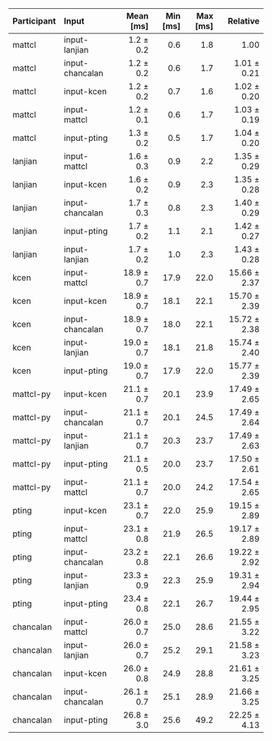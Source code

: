 | Participant | Input | Mean [ms] | Min [ms] | Max [ms] | Relative |
|:---|:---|---:|---:|---:|---:|
| mattcl | input-lanjian | 1.2 ± 0.2 | 0.6 | 1.8 | 1.00 |
| mattcl | input-chancalan | 1.2 ± 0.2 | 0.6 | 1.7 | 1.01 ± 0.21 |
| mattcl | input-kcen | 1.2 ± 0.2 | 0.7 | 1.6 | 1.02 ± 0.20 |
| mattcl | input-mattcl | 1.2 ± 0.1 | 0.6 | 1.7 | 1.03 ± 0.19 |
| mattcl | input-pting | 1.3 ± 0.2 | 0.5 | 1.7 | 1.04 ± 0.20 |
| lanjian | input-mattcl | 1.6 ± 0.3 | 0.9 | 2.2 | 1.35 ± 0.29 |
| lanjian | input-kcen | 1.6 ± 0.2 | 0.9 | 2.3 | 1.35 ± 0.28 |
| lanjian | input-chancalan | 1.7 ± 0.3 | 0.8 | 2.3 | 1.40 ± 0.29 |
| lanjian | input-pting | 1.7 ± 0.2 | 1.1 | 2.1 | 1.42 ± 0.27 |
| lanjian | input-lanjian | 1.7 ± 0.2 | 1.0 | 2.3 | 1.43 ± 0.28 |
| kcen | input-mattcl | 18.9 ± 0.7 | 17.9 | 22.0 | 15.66 ± 2.37 |
| kcen | input-kcen | 18.9 ± 0.7 | 18.1 | 22.1 | 15.70 ± 2.39 |
| kcen | input-chancalan | 18.9 ± 0.7 | 18.0 | 22.1 | 15.72 ± 2.38 |
| kcen | input-lanjian | 19.0 ± 0.7 | 18.1 | 21.8 | 15.74 ± 2.40 |
| kcen | input-pting | 19.0 ± 0.7 | 17.9 | 22.0 | 15.77 ± 2.39 |
| mattcl-py | input-kcen | 21.1 ± 0.7 | 20.1 | 23.9 | 17.49 ± 2.65 |
| mattcl-py | input-chancalan | 21.1 ± 0.7 | 20.1 | 24.5 | 17.49 ± 2.64 |
| mattcl-py | input-lanjian | 21.1 ± 0.7 | 20.3 | 23.7 | 17.49 ± 2.63 |
| mattcl-py | input-pting | 21.1 ± 0.5 | 20.0 | 23.7 | 17.50 ± 2.61 |
| mattcl-py | input-mattcl | 21.1 ± 0.7 | 20.0 | 24.2 | 17.54 ± 2.65 |
| pting | input-kcen | 23.1 ± 0.7 | 22.0 | 25.9 | 19.15 ± 2.89 |
| pting | input-mattcl | 23.1 ± 0.8 | 21.9 | 26.5 | 19.17 ± 2.89 |
| pting | input-chancalan | 23.2 ± 0.8 | 22.1 | 26.6 | 19.22 ± 2.92 |
| pting | input-lanjian | 23.3 ± 0.9 | 22.3 | 25.9 | 19.31 ± 2.94 |
| pting | input-pting | 23.4 ± 0.8 | 22.1 | 26.7 | 19.44 ± 2.95 |
| chancalan | input-mattcl | 26.0 ± 0.7 | 25.0 | 28.6 | 21.55 ± 3.22 |
| chancalan | input-lanjian | 26.0 ± 0.7 | 25.2 | 29.1 | 21.58 ± 3.23 |
| chancalan | input-kcen | 26.0 ± 0.8 | 24.9 | 28.8 | 21.61 ± 3.25 |
| chancalan | input-chancalan | 26.1 ± 0.7 | 25.1 | 28.9 | 21.66 ± 3.25 |
| chancalan | input-pting | 26.8 ± 3.0 | 25.6 | 49.2 | 22.25 ± 4.13 |
